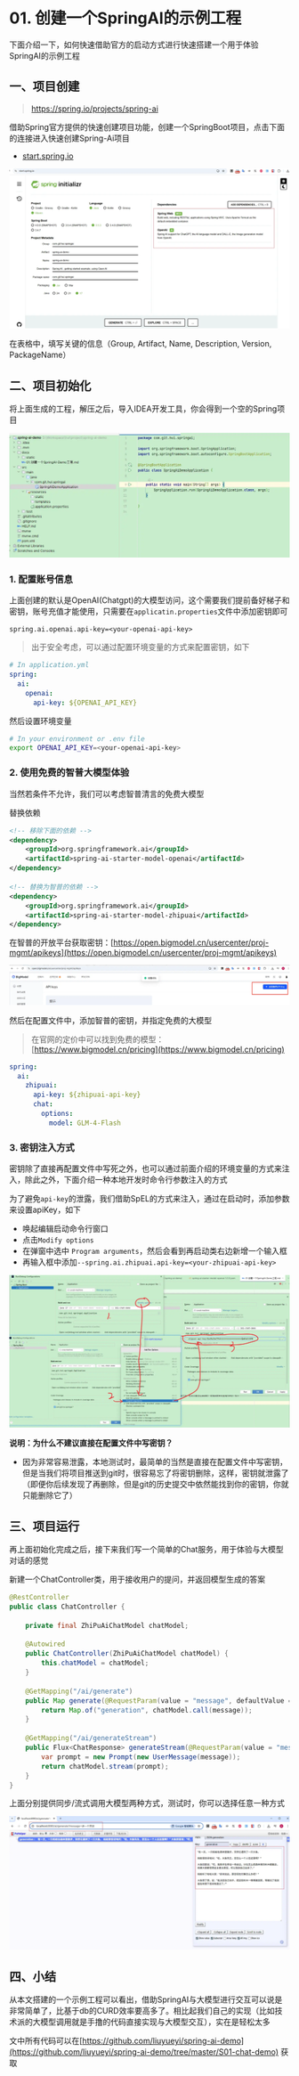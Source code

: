 # 01. 创建一个SpringAI的示例工程

下面介绍一下，如何快速借助官方的启动方式进行快速搭建一个用于体验SpringAI的示例工程

## 一、项目创建

> https://spring.io/projects/spring-ai

借助Spring官方提供的快速创建项目功能，创建一个SpringBoot项目，点击下面的连接进入快速创建Spring-Ai项目

- [start.spring.io](https://start.spring.io/#!type=maven-project&language=java&platformVersion=3.5.4&packaging=jar&jvmVersion=17&groupId=spring.ai.example&artifactId=spring-ai-demo&name=spring-ai-demo&description=Spring%20AI%20%2C%20getting%20started%20example%2C%20using%20Open%20AI&packageName=spring.ai.example.spring-ai-demo&dependencies=web,spring-ai-openai)

![](./static/01-1.webp)

在表格中，填写关键的信息（Group, Artifact, Name, Description, Version, PackageName）

## 二、项目初始化

将上面生成的工程，解压之后，导入IDEA开发工具，你会得到一个空的Spring项目

![](./static/01-2.webp)

### 1. 配置账号信息

上面创建的默认是OpenAI(Chatgpt)的大模型访问，这个需要我们提前备好梯子和密钥，账号充值才能使用，只需要在`applicatin.properties`文件中添加密钥即可

```properties
spring.ai.openai.api-key=<your-openai-api-key>
```

> 出于安全考虑，可以通过配置环境变量的方式来配置密钥，如下

```yaml
# In application.yml
spring:
  ai:
    openai:
      api-key: ${OPENAI_API_KEY}
```

然后设置环境变量

```bash
# In your environment or .env file
export OPENAI_API_KEY=<your-openai-api-key>
```

### 2. 使用免费的智普大模型体验

当然若条件不允许，我们可以考虑智普清言的免费大模型

替换依赖

```xml
<!-- 移除下面的依赖 -->
<dependency>
    <groupId>org.springframework.ai</groupId>
    <artifactId>spring-ai-starter-model-openai</artifactId>
</dependency>

<!-- 替换为智普的依赖 -->
<dependency>
    <groupId>org.springframework.ai</groupId>
    <artifactId>spring-ai-starter-model-zhipuai</artifactId>
</dependency>
```

在智普的开放平台获取密钥：[https://open.bigmodel.cn/usercenter/proj-mgmt/apikeys](https://open.bigmodel.cn/usercenter/proj-mgmt/apikeys)

![](./static/01-3.webp)

然后在配置文件中，添加智普的密钥，并指定免费的大模型

> 在官网的定价中可以找到免费的模型：[https://www.bigmodel.cn/pricing](https://www.bigmodel.cn/pricing) 

```yaml
spring:
  ai:
    zhipuai:
      api-key: ${zhipuai-api-key}
      chat:
        options:
          model: GLM-4-Flash
```

### 3. 密钥注入方式

密钥除了直接再配置文件中写死之外，也可以通过前面介绍的环境变量的方式来注入，除此之外，下面介绍一种本地开发时命令行参数注入的方式

为了避免`api-key`的泄露，我们借助SpEL的方式来注入，通过在启动时，添加参数来设置apiKey，如下

- 唤起编辑启动命令行窗口
- 点击`Modify options`
- 在弹窗中选中 `Program arguments`，然后会看到再启动类右边新增一个输入框
- 再输入框中添加`--spring.ai.zhipuai.api-key=<your-zhipuai-api-key>`

![](./static/01-4.webp)

**说明：为什么不建议直接在配置文件中写密钥？**

- 因为非常容易泄露，本地测试时，最简单的当然是直接在配置文件中写密钥，但是当我们将项目推送到git时，很容易忘了将密钥删除，这样，密钥就泄露了（即便你后续发现了再删除，但是git的历史提交中依然能找到你的密钥，你就只能删除它了）

## 三、项目运行

再上面初始化完成之后，接下来我们写一个简单的Chat服务，用于体验与大模型对话的感觉

新建一个ChatController类，用于接收用户的提问，并返回模型生成的答案

```java
@RestController
public class ChatController {

    private final ZhiPuAiChatModel chatModel;

    @Autowired
    public ChatController(ZhiPuAiChatModel chatModel) {
        this.chatModel = chatModel;
    }

    @GetMapping("/ai/generate")
    public Map generate(@RequestParam(value = "message", defaultValue = "Tell me a joke") String message) {
        return Map.of("generation", chatModel.call(message));
    }

    @GetMapping("/ai/generateStream")
    public Flux<ChatResponse> generateStream(@RequestParam(value = "message", defaultValue = "Tell me a joke") String message) {
        var prompt = new Prompt(new UserMessage(message));
        return chatModel.stream(prompt);
    }
}
```

上面分别提供同步/流式调用大模型两种方式，测试时，你可以选择任意一种方式

![](./static/01-5.webp)


## 四、小结

从本文搭建的一个示例工程可以看出，借助SpringAI与大模型进行交互可以说是非常简单了，比基于db的CURD效率要高多了。相比起我们自己的实现（比如技术派的大模型调用就是手撸的代码直接实现与大模型交互），实在是轻松太多

文中所有代码可以在[https://github.com/liuyueyi/spring-ai-demo](https://github.com/liuyueyi/spring-ai-demo/tree/master/S01-chat-demo) 获取


